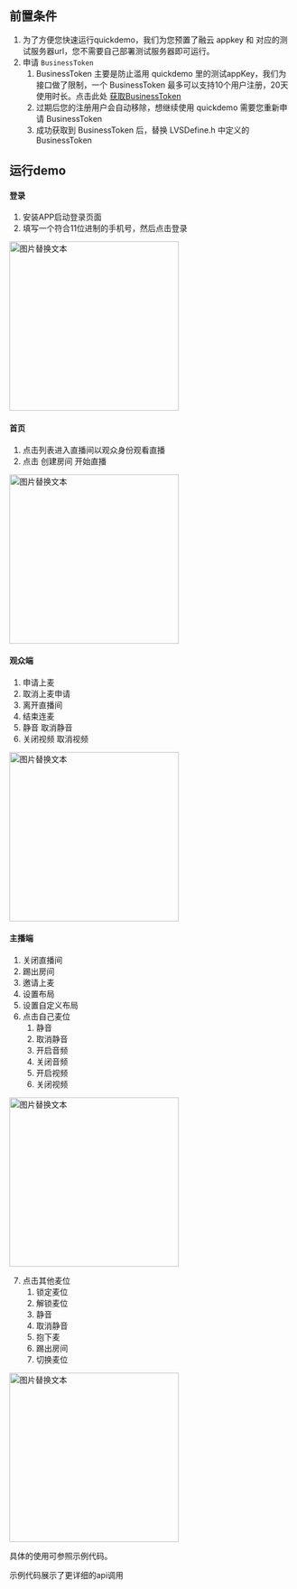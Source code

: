 ## 前置条件

1. 为了方便您快速运行quickdemo，我们为您预置了融云 appkey 和 对应的测试服务器url，您不需要自己部署测试服务器即可运行。
2. 申请  `BusinessToken`
    1. BusinessToken 主要是防止滥用 quickdemo 里的测试appKey，我们为接口做了限制，一个 BusinessToken 最多可以支持10个用户注册，20天使用时长。点击此处 [获取BusinessToken](https://rcrtc-api.rongcloud.net/code)
    2. 过期后您的注册用户会自动移除，想继续使用 quickdemo 需要您重新申请 BusinessToken
    3. 成功获取到 BusinessToken 后，替换 LVSDefine.h 中定义的 BusinessToken

## 运行demo

#### 登录

1. 安装APP启动登录页面 
2. 填写一个符合11位进制的手机号，然后点击登录

<img src="./assets/README-1641550807942.jpg" alt="图片替换文本" width="300"/>

#### 首页

1. 点击列表进入直播间以观众身份观看直播
2. 点击 创建房间 开始直播

<img src="./assets/README-1641550863555.jpg" alt="图片替换文本" width="300"/>

#### 观众端

1. 申请上麦
2. 取消上麦申请
3. 离开直播间 
4. 结束连麦
5. 静音  取消静音
6. 关闭视频 取消视频

<img src="./assets/README-1641551010676.jpg" alt="图片替换文本" width="300"/>

#### 主播端

1. 关闭直播间
2. 踢出房间
3. 邀请上麦
4. 设置布局 
5. 设置自定义布局 
6. 点击自己麦位 
   1. 静音
   2. 取消静音
   3. 开启音频
   4. 关闭音频
   5. 开启视频
   6. 关闭视频

<img src="./assets/README-1641551329324.jpg" alt="图片替换文本" width="300"/>

7. 点击其他麦位
   1. 锁定麦位 
   2. 解锁麦位
   3. 静音
   4. 取消静音 
   5. 抱下麦
   6. 踢出房间
   7. 切换麦位

<img src="./assets/README-1641551688948.jpg" alt="图片替换文本" width="300"/>




具体的使用可参照示例代码。

示例代码展示了更详细的api调用
